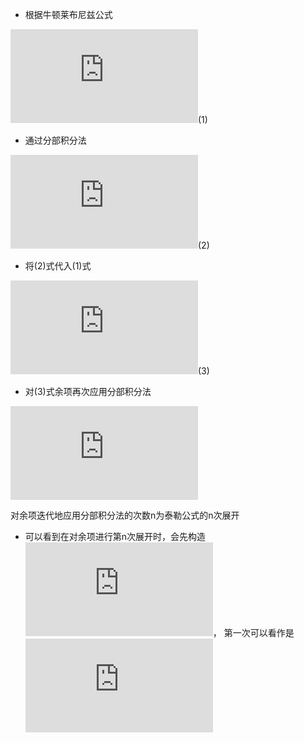 * 根据牛顿莱布尼兹公式

![](https://latex.codecogs.com/png.latex?f%28x%29%20%3D%20f%28a%29%20&plus;%20%5Cint_a%5Ex%20f%5E%7B%5Cprime%7D%20%28t%29%20dt)(1)

* 通过分部积分法

![](https://latex.codecogs.com/png.latex?%5Cbegin%7Balign*%7D%20%5Cint_a%5Ex%20f%5E%7B%5Cprime%7D%20%28t%29%20dt%20%26%3D%20-%20%5Cint_a%5Ex%20f%5E%7B%5Cprime%7D%20%28t%29%20%28x%20-%20t%29%5E%7B%5Cprime%7D%20dt%20%5C%5C%20%26%3D%20-%20%5Cleft%20%5Bf%5E%7B%5Cprime%7D%20%28t%29%20%28x-t%29%20%5Cright%20%5D_a%5Ex%20&plus;%20%5Cint_a%5Ex%20f%5E%7B%5Cprime%20%5Cprime%7D%20%28t%29%20%28x-t%29%20dt%20%5C%5C%20%26%3D%20f%5E%7B%5Cprime%7D%20%28a%29%20%28x-a%29&plus;%20%5Cint_a%5Ex%20f%5E%7B%5Cprime%20%5Cprime%7D%20%28t%29%20%28x-t%29%20dt%20%5Cend%7Balign*%7D)(2)

* 将(2)式代入(1)式

![](https://latex.codecogs.com/png.latex?f%28x%29%20%3D%20f%28a%29%20&plus;%20f%5E%7B%5Cprime%7D%20%28a%29%20%28x-a%29%20&plus;%20%5Cint_a%5Exf%5E%7B%5Cprime%20%5Cprime%7D%20%28t%29%20%28x-t%29%20dt)(3)

* 对(3)式余项再次应用分部积分法

![](https://latex.codecogs.com/png.latex?%5Cbegin%7Balign*%7D%20%5Cint_a%5Exf%5E%7B%5Cprime%20%5Cprime%7D%20%28t%29%20%28x-t%29%20dt%20%26%3D%20-%20%5Cint_a%5Ex%20f%5E%7B%5Cprime%20%5Cprime%7D%20%28t%29%20%5Cleft%28%20%5Cfrac%7B%28x-t%29%5E2%7D%7B2%7D%20%5Cright%29%5E%7B%5Cprime%7D%20dt%20%5C%5C%20%26%3D%20%5Cfrac%7B%20f%5E%7B%5Cprime%20%5Cprime%7D%20%28a%29%7D%7B2%7D%20%28x-a%29%5E2%20&plus;%20%5Cfrac%7B1%7D%7B2%7D%20%5Cint_a%5Ex%20f%5E%7B%5Cprime%20%5Cprime%20%5Cprime%20%7D%20%28t%29%20%5C%2C%20%28x-t%29%5E2dt%20%5Cend%7Balign*%7D)

对余项迭代地应用分部积分法的次数n为泰勒公式的n次展开

* 可以看到在对余项进行第n次展开时，会先构造![](https://latex.codecogs.com/png.latex?%28%5Cfrac%7B%28x%20-%20t%29%5E%7Bn%7D%7D%7Bn%7D%29%27)，
第一次可以看作是![](https://latex.codecogs.com/png.latex?%28x%20-%20t%29%5E%7B0%7D%20%5CRightarrow%20-%28%5Cfrac%7B%28x%20-%20t%29%5E%7B1%7D%7D%7B1%7D%29%27)
